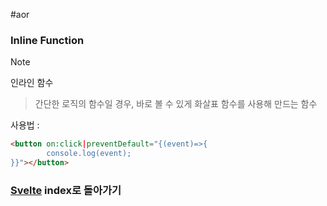 #aor
### Inline Function
>[!note]
>인라인 함수
>
>> 간단한 로직의 함수일 경우, 바로 볼 수 있게 화살표 함수를 사용해 만드는 함수

사용법 :
```html
<button on:click|preventDefault="{(event)=>{
		console.log(event);
}}"></button>
```

### [Svelte](../../../Dev-Index/Svelte.md) index로 돌아가기